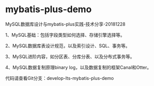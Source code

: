 # mybatis-plus-demo
MySQL数据库设计与mybatis-plus实践-技术分享-20181228

1、MySQL基础：包括字段类型如何选择、存储引擎选择等。

2、MySQL数据库表设计规范，以及索引设计、SQL、事务等。

3、MySQL进阶内容，如分区表、分库分表、以及分布式事务等。

4、MySQL数据复制原理binary log，以及数据复制的框架Canal和Otter。

代码请查看Git分支：develop-lts-mybatis-plus-demo